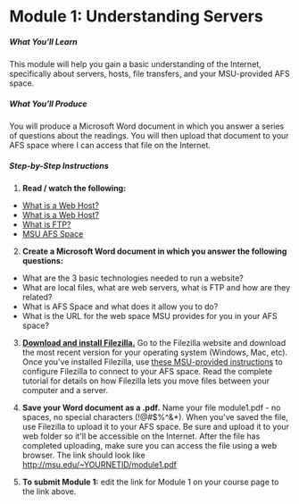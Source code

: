 # Module 1: Understanding Servers


##### What You'll Learn

This module will help you gain a basic understanding of the Internet, specifically about servers, hosts, file transfers, and your MSU-provided AFS space.

##### What You'll Produce
You will produce a Microsoft Word document in which you answer a series of questions about the readings. You will then upload that document to your AFS space where I can access that file on the Internet.

##### Step-by-Step Instructions

1. **Read / watch the following:**
  * [What is a Web Host?](http://www.w3schools.com/website/web_host_intro.asp)
  * [What is a Web Host?](https://youtu.be/HrOnrephOlE)
  * [What is FTP?](https://youtu.be/Spg0JFLc3KI)
  * [MSU AFS Space](http://techbase.msu.edu/article.asp?id=2394&service=techbase)

2. **Create a Microsoft Word document in which you answer the following questions:**
  * What are the 3 basic technologies needed to run a website?
  * What are local files, what are web servers, what is FTP and how are they related?
  * What is AFS Space and what does it allow you to do?
  * What is the URL for the web space MSU provides for you in your AFS space?

3. **[Download and install Filezilla.](https://filezilla-project.org)** Go to the Filezilla website and download the most recent version for your operating system (Windows, Mac, etc). Once you've installed Filezilla, use [these MSU-provided instructions](http://techbase.msu.edu/article.asp?id=6845&service=techbase) to configure Filezilla to connect to your AFS space. Read the complete tutorial for details on how Filezilla lets you move files between your computer and a server.

4. **Save your Word document as a .pdf.** Name your file module1.pdf - no spaces, no special characters (!@#$%^&*). When you've saved the file, use Filezilla to upload it to your AFS space. Be sure and upload it to your web folder so it'll be accessible on the Internet. After the file has completed uploading, make sure you can access the file using a web browser. The link should look like http://msu.edu/~YOURNETID/module1.pdf

5. **To submit Module 1:** edit the link for Module 1 on your course page to the link above.

